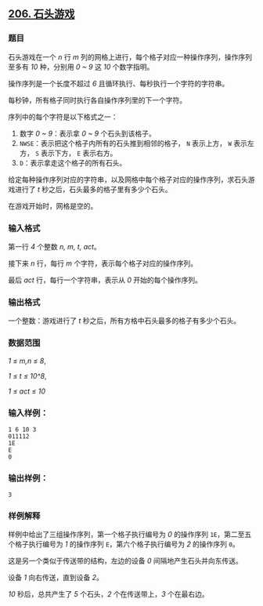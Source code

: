 ## [206. 石头游戏](https://www.acwing.com/problem/content/208/)

### 题目

石头游戏在一个 *n* 行 *m* 列的网格上进行，每个格子对应一种操作序列，操作序列至多有 *10* 种，分别用 *0 ~ 9* 这 *10* 个数字指明。

操作序列是一个长度不超过 *6* 且循环执行、每秒执行一个字符的字符串。

每秒钟，所有格子同时执行各自操作序列里的下一个字符。

序列中的每个字符是以下格式之一：

1. 数字 *0 ~ 9*：表示拿 *0 ~ 9* 个石头到该格子。
2. `NWSE`：表示把这个格子内所有的石头推到相邻的格子， `N` 表示上方， `W` 表示左方， `S` 表示下方， `E` 表示右方。
3. `D`：表示拿走这个格子的所有石头。

给定每种操作序列对应的字符串，以及网格中每个格子对应的操作序列，求石头游戏进行了 *t* 秒之后，石头最多的格子里有多少个石头。

在游戏开始时，网格是空的。

### 输入格式

第一行 *4* 个整数 *n, m, t, act*。

接下来 *n* 行，每行 *m* 个字符，表示每个格子对应的操作序列。

最后 *act* 行，每行一个字符串，表示从 *0* 开始的每个操作序列。

### 输出格式

一个整数：游戏进行了 *t* 秒之后，所有方格中石头最多的格子有多少个石头。

### 数据范围

*1 ≤ m,n ≤ 8*,

*1 ≤ t ≤ 10^8*,

*1 ≤ act ≤ 10*

### 输入样例：

```
1 6 10 3
011112
1E
E
0
```

### 输出样例：

```
3
```

### 样例解释

样例中给出了三组操作序列，第一个格子执行编号为 *0* 的操作序列 `1E`，第二至五个格子执行编号为 *1* 的操作序列 `E`，第六个格子执行编号为 *2* 的操作序列 `0`。

这是另一个类似于传送带的结构，左边的设备 *0* 间隔地产生石头并向东传送。

设备 *1* 向右传送，直到设备 *2*。

*10* 秒后，总共产生了 *5* 个石头，*2* 个在传送带上，*3* 个在最右边。

